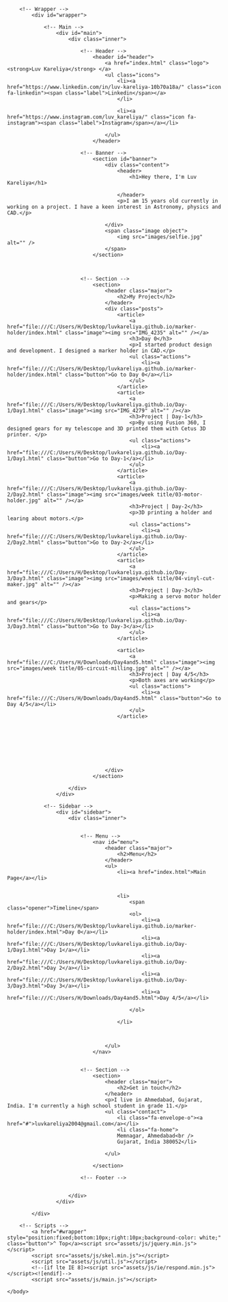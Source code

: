 
<!DOCTYPE HTML>
<!--
	Editorial by HTML5 UP
	html5up.net | @ajlkn
	Free for personal and commercial use under the CCA 3.0 license (html5up.net/license)
-->
<html>
	<head>
		<title>Luv Kareliya</title>
		<meta charset="utf-8" />
		<meta name="viewport" content="width=device-width, initial-scale=1, user-scalable=no" />
		<!--[if lte IE 8]><script src="assets/js/ie/html5shiv.js"></script><![endif]-->
		<link rel="stylesheet" href="assets/css/main.css" />
		<!--[if lte IE 9]><link rel="stylesheet" href="assets/css/ie9.css" /><![endif]-->
		<!--[if lte IE 8]><link rel="stylesheet" href="assets/css/ie8.css" /><![endif]-->
	</head>
	<body>

		<!-- Wrapper -->
			<div id="wrapper">

				<!-- Main -->
					<div id="main">
						<div class="inner">

							<!-- Header -->
								<header id="header">
									<a href="index.html" class="logo"><strong>Luv Kareliya</strong> </a>
									<ul class="icons">
										<li><a href="https://www.linkedin.com/in/luv-kareliya-10b70a18a/" class="icon fa-linkedin"><span class="label">Linkedin</span></a>
										</li>
										
								        <li><a href="https://www.instagram.com/luv_kareliya/" class="icon fa-instagram"><span class="label">Instagram</span></a></li>
										
									</ul>
								</header>

							<!-- Banner -->
								<section id="banner">
									<div class="content">
										<header>
											<h1>Hey there, I'm Luv Kareliya</h1>
											
										</header>
										<p>I am 15 years old currently in working on a project. I have a keen interest in Astronomy, physics and CAD.</p>
										
									</div>
									<span class="image object">
										<img src="images/selfie.jpg" alt="" />
									</span>
								</section>



							<!-- Section -->
								<section>
									<header class="major">
										<h2>My Project</h2>
									</header>
									<div class="posts">
										<article>
											<a href="file:///C:/Users/H/Desktop/luvkareliya.github.io/marker-holder/index.html" class="image"><img src="IMG_4235" alt="" /></a>
											<h3>Day 0</h3>
											<p>I started product design and development. I designed a marker holder in CAD.</p>
											<ul class="actions">
												<li><a href="file:///C:/Users/H/Desktop/luvkareliya.github.io/marker-holder/index.html" class="button">Go to Day 0</a></li>
											</ul>
										</article>
										<article>
											<a href="file:///C:/Users/H/Desktop/luvkareliya.github.io/Day-1/Day1.html" class="image"><img src="IMG_4279" alt="" /></a>
											<h3>Project | Day-1</h3>
											<p>By using Fusion 360, I designed gears for my telescope and 3D printed them with Cetus 3D printer. </p>
											<ul class="actions">
												<li><a href="file:///C:/Users/H/Desktop/luvkareliya.github.io/Day-1/Day1.html" class="button">Go to Day-1</a></li>
											</ul>
										</article>
										<article>
											<a href="file:///C:/Users/H/Desktop/luvkareliya.github.io/Day-2/Day2.html" class="image"><img src="images/week title/03-motor-holder.jpg" alt="" /></a>
											<h3>Project | Day-2</h3>
											<p>3D printing a holder and learing about motors.</p>
											<ul class="actions">
												<li><a href="file:///C:/Users/H/Desktop/luvkareliya.github.io/Day-2/Day2.html" class="button">Go to Day-2</a></li>
											</ul>
										</article>
										<article>
											<a href="file:///C:/Users/H/Desktop/luvkareliya.github.io/Day-3/Day3.html" class="image"><img src="images/week title/04-vinyl-cut-maker.jpg" alt="" /></a>
											<h3>Project | Day-3</h3>
											<p>Making a servo motor holder and gears</p>
											<ul class="actions">
												<li><a href="file:///C:/Users/H/Desktop/luvkareliya.github.io/Day-3/Day3.html" class="button">Go to Day-3</a></li>
											</ul>
										</article>
										
										<article>
											<a href="file:///C:/Users/H/Downloads/Day4and5.html" class="image"><img src="images/week title/05-circuit-milling.jpg" alt="" /></a>
											<h3>Project | Day 4/5</h3>
											<p>Both axes are working</p>
											<ul class="actions">
												<li><a href="file:///C:/Users/H/Downloads/Day4and5.html" class="button">Go to Day 4/5</a></li>
											</ul>
										</article>
										
										



									

										
									</div>
								</section>

						</div>
					</div>

				<!-- Sidebar -->
					<div id="sidebar">
						<div class="inner">


							<!-- Menu -->
								<nav id="menu">
									<header class="major">
										<h2>Menu</h2>
									</header>
									<ul>
										<li><a href="index.html">Main Page</a></li>
										
										
										<li>
											<span class="opener">Timeline</span>
											<ol>
												<li><a href="file:///C:/Users/H/Desktop/luvkareliya.github.io/marker-holder/index.html">Day 0</a></li>
												<li><a href="file:///C:/Users/H/Desktop/luvkareliya.github.io/Day-1/Day1.html">Day 1</a></li>
												<li><a href="file:///C:/Users/H/Desktop/luvkareliya.github.io/Day-2/Day2.html">Day 2</a></li>
            									<li><a href="file:///C:/Users/H/Desktop/luvkareliya.github.io/Day-3/Day3.html">Day 3</a></li>
            									<li><a href="file:///C:/Users/H/Downloads/Day4and5.html">Day 4/5</a></li>
            									
            								</ol>
            
										</li>
										
										
										
									</ul>
								</nav>

							
							<!-- Section -->
								<section>
									<header class="major">
										<h2>Get in touch</h2>
									</header>
									<p>I live in Ahmedabad, Gujarat, India. I'm currently a high school student in grade 11.</p>
									<ul class="contact">
										<li class="fa-envelope-o"><a href="#">luvkareliya2004@gmail.com</a></li>
										<li class="fa-home">
										Memnagar, Ahmedabad<br />
										Gujarat, India 380052</li>
										
									</ul>

								</section>

							<!-- Footer -->
								

						</div>
					</div>

			</div>

		<!-- Scripts -->
			<a href="#wrapper" style="position:fixed;bottom:10px;right:10px;background-color: white;" class="button">^ Top</a><script src="assets/js/jquery.min.js"></script>
			<script src="assets/js/skel.min.js"></script>
			<script src="assets/js/util.js"></script>
			<!--[if lte IE 8]><script src="assets/js/ie/respond.min.js"></script><![endif]-->
			<script src="assets/js/main.js"></script>

	</body>
</html>
